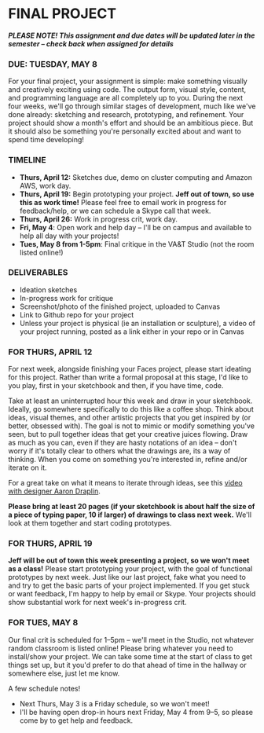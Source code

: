 # FINAL PROJECT

***PLEASE NOTE! This assignment and due dates will be updated later in the semester – check back when assigned for details***  

### DUE: TUESDAY, MAY 8  

For your final project, your assignment is simple: make something visually and creatively exciting using code. The output form, visual style, content, and programming language are all completely up to you. During the next four weeks, we'll go through similar stages of development, much like we've done already: sketching and research, prototyping, and refinement. Your project should show a month's effort and should be an ambitious piece. But it should also be something you're personally excited about and want to spend time developing!

### TIMELINE  

* **Thurs, April 12:** Sketches due, demo on cluster computing and Amazon AWS, work day.  
* **Thurs, April 19:** Begin prototyping your project. **Jeff out of town, so use this as work time!** Please feel free to email work in progress for feedback/help, or we can schedule a Skype call that week.  
* **Thurs, April 26:** Work in progress crit, work day.
* **Fri, May 4**: Open work and help day – I'll be on campus and available to help all day with your projects!  
* **Tues, May 8 from 1-5pm**: Final critique in the VA&T Studio (not the room listed online!)  

### DELIVERABLES  

* Ideation sketches  
* In-progress work for critique  
* Screenshot/photo of the finished project, uploaded to Canvas  
* Link to Github repo for your project  
* Unless your project is physical (ie an installation or sculpture), a video of your project running, posted as a link either in your repo or in Canvas  

### FOR THURS, APRIL 12  
For next week, alongside finishing your Faces project, please start ideating for this project. Rather than write a formal proposal at this stage, I'd like to you play, first in your sketchbook and then, if you have time, code.

Take at least an uninterrupted hour this week and draw in your sketchbook. Ideally, go somewhere specifically to do this like a coffee shop. Think about ideas, visual themes, and other artistic projects that you get inspired by (or better, obsessed with). The goal is not to mimic or modify something you've seen, but to pull together ideas that get your creative juices flowing. Draw as much as you can, even if they are hasty notations of an idea – don't worry if it's totally clear to others what the drawings are, its a way of thinking. When you come on something you're interested in, refine and/or iterate on it.

For a great take on what it means to iterate through ideas, see this [video with designer Aaron Draplin](https://www.youtube.com/watch?v=zOPA0NaeTBk).

**Please bring at least 20 pages (if your sketchbook is about half the size of a piece of typing paper, 10 if larger) of drawings to class next week.** We'll look at them together and start coding prototypes.

### FOR THURS, APRIL 19  
**Jeff will be out of town this week presenting a project, so we won't meet as a class!** Please start prototyping your project, with the goal of functional prototypes by next week. Just like our last project, fake what you need to and try to get the basic parts of your project implemented. If you get stuck or want feedback, I'm happy to help by email or Skype. Your projects should show substantial work for next week's in-progress crit.

### FOR TUES, MAY 8  
Our final crit is scheduled for 1–5pm – we'll meet in the Studio, not whatever random classroom is listed online! Please bring whatever you need to install/show your project. We can take some time at the start of class to get things set up, but it you'd prefer to do that ahead of time in the hallway or somewhere else, just let me know.

A few schedule notes!  
* Next Thurs, May 3 is a Friday schedule, so we won't meet!  
* I'll be having open drop-in hours next Friday, May 4 from 9–5, so please come by to get help and feedback.  

